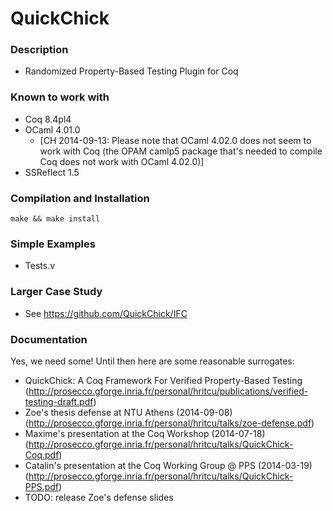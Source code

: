 QuickChick
==========

### Description
 
  - Randomized Property-Based Testing Plugin for Coq

### Known to work with

  - Coq 8.4pl4
  - OCaml 4.01.0
    - [CH 2014-09-13: Please note that OCaml 4.02.0 does not seem to work with Coq (the OPAM camlp5 package that's needed to compile Coq does not work with OCaml 4.02.0)]
  - SSReflect 1.5

### Compilation and Installation

    make && make install

### Simple Examples

  - Tests.v

### Larger Case Study

  - See https://github.com/QuickChick/IFC

### Documentation
Yes, we need some! Until then here are some reasonable surrogates:
  - QuickChick: A Coq Framework For Verified Property-Based Testing
    (http://prosecco.gforge.inria.fr/personal/hritcu/publications/verified-testing-draft.pdf)
  - Zoe's thesis defense at NTU Athens (2014-09-08)
    (http://prosecco.gforge.inria.fr/personal/hritcu/talks/zoe-defense.pdf)
  - Maxime's presentation at the Coq Workshop (2014-07-18)
    (http://prosecco.gforge.inria.fr/personal/hritcu/talks/QuickChick-Coq.pdf)
  - Catalin's presentation at the Coq Working Group @ PPS (2014-03-19)
    (http://prosecco.gforge.inria.fr/personal/hritcu/talks/QuickChick-PPS.pdf)
  - TODO: release Zoe's defense slides
